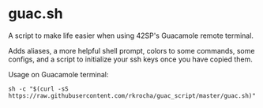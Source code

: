 # guac.sh

A script to make life easier when using 42SP's Guacamole remote terminal.<br>

Adds aliases, a more helpful shell prompt, colors to some commands, some configs, and a script to initialize your ssh keys once you have copied them.<br>

Usage on Guacamole terminal:
```shell
sh -c "$(curl -sS https://raw.githubusercontent.com/rkrocha/guac_script/master/guac.sh)"
```
